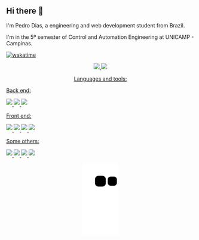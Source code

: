 ## Hi there 🤙

I'm Pedro Dias, a engineering and web development student from Brazil.

I'm in the 5º semester of Control and Automation Engineering at UNICAMP - Campinas.

[![wakatime](https://wakatime.com/badge/user/73c2a053-2608-408f-babd-59f9c0107af1.svg)](https://wakatime.com/@73c2a053-2608-408f-babd-59f9c0107af1)

<div align="center">
  <a href="https://github.com/phbodias">
  <img height="180em" src="https://github-readme-stats.vercel.app/api?username=phbodias&show_icons=true&theme=dracula&include_all_commits=true&count_private=true"/>
  <img height="180em" src="https://github-readme-stats.vercel.app/api/top-langs/?username=phbodias&layout=compact&langs_count=7&theme=dark"/>
</div>
  
<p align=center>Languages and tools:</p>

<p> Back end:
  <p>
    <img src="https://img.shields.io/badge/node.js-6DA55F?style=for-the-badge&logo=node.js&logoColor=white" style="margin-bottom: 4px;" height="30px">
    <img src="https://img.shields.io/badge/postgres-%23316192.svg?style=for-the-badge&logo=postgresql&logoColor=white" style="margin-bottom: 4px;" height="30px">
    <img src="https://img.shields.io/badge/Prisma-3982CE?style=for-the-badge&logo=Prisma&logoColor=white" style="margin-bottom: 4px;" height="30px"
    <img src="https://img.shields.io/badge/typescript-%23007ACC.svg?style=for-the-badge&logo=typescript&logoColor=white" style="margin-bottom: 4px;" height="30px"
    <img src="https://img.shields.io/badge/-jest-%23C21325?style=for-the-badge&logo=jest&logoColor=white" style="margin-bottom: 4px;" height="30px"
  </p>
</p>

<p> Front end: 
  <p>
    <img src="https://img.shields.io/badge/html5-%23E34F26.svg?style=for-the-badge&logo=html5&logoColor=white" style="margin-bottom: 4px;" height="30px">
    <img src="https://img.shields.io/badge/css3-%231572B6.svg?style=for-the-badge&logo=css3&logoColor=white" style="margin-bottom: 4px;" height="30px">
    <img src="https://img.shields.io/badge/react-%2320232a.svg?style=for-the-badge&logo=react&logoColor=%2361DAFB" style="margin-bottom: 4px;" height="30px">
    <img src="https://img.shields.io/badge/-cypress-%23E5E5E5?style=for-the-badge&logo=cypress&logoColor=058a5e" style="margin-bottom: 4px;" height="30px">
  </p>
</p>

<p> Some others:
  <p>
    <img src="https://img.shields.io/badge/docker-%230db7ed.svg?style=for-the-badge&logo=docker&logoColor=white" style="margin-bottom: 4px;" height="30px">
    <img src="https://img.shields.io/badge/python-3670A0?style=for-the-badge&logo=python&logoColor=ffdd54" style="margin-bottom: 4px;" height="30px">
    <img src="https://img.shields.io/badge/c-%2300599C.svg?style=for-the-badge&logo=c&logoColor=white" style="margin-bottom: 4px;" height="30px">
    <img src="https://img.shields.io/badge/Trello-%23026AA7.svg?style=for-the-badge&logo=Trello&logoColor=white" style="margin-bottom: 4px;" height="30px">
  </p>
</p>

<div align="center">
  <img src="https://github.com/phbodias/phbodias/blob/output/github-contribution-grid-snake.svg">
</div>
